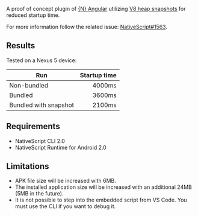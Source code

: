 A proof of concept plugin of [{N} Angular](https://github.com/NativeScript/nativescript-angular) utilizing [V8 heap snapshots](http://v8project.blogspot.bg/2015/09/custom-startup-snapshots.html) for reduced startup time.

For more information follow the related issue: [NativeScript#1563](https://github.com/NativeScript/NativeScript/issues/1563).

## Results
Tested on a Nexus 5 device:

| Run                   | Startup time |
| --------------------- | -----------: |
| Non-bundled           |       4000ms |
| Bundled               |       3600ms |
| Bundled with snapshot |       2100ms |

## Requirements
* NativeScript CLI 2.0
* NativeScript Runtime for Android 2.0

## Limitations
* APK file size will be increased with 6MB.
* The installed application size will be increased with an additional 24MB (5MB in the future).
* It is not possible to step into the embedded script from VS Code. You must use the CLI if you want to debug it.
